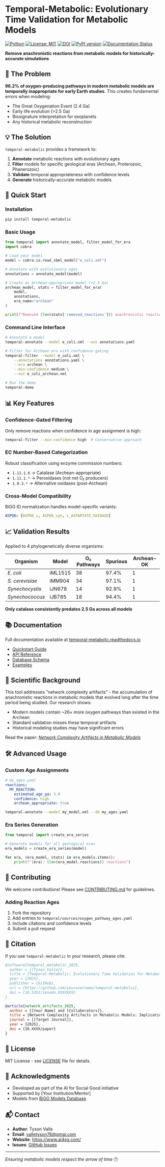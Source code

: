 # Temporal-Metabolic: Evolutionary Time Validation for Metabolic Models

[![Python](https://img.shields.io/badge/python-3.8%2B-blue)](https://www.python.org)
[![License: MIT](https://img.shields.io/badge/License-MIT-yellow.svg)](https://opensource.org/licenses/MIT)
[![DOI](https://zenodo.org/badge/DOI/10.5281/zenodo.XXXXXXX.svg)](https://doi.org/10.5281/zenodo.XXXXXXX)
[![PyPI version](https://badge.fury.io/py/temporal-metabolic.svg)](https://badge.fury.io/py/temporal-metabolic)
[![Documentation Status](https://readthedocs.org/projects/temporal-metabolic/badge/?version=latest)](https://temporal-metabolic.readthedocs.io/en/latest/?badge=latest)

**Remove anachronistic reactions from metabolic models for historically-accurate simulations**

## 🚨 The Problem

**96.2% of oxygen-producing pathways in modern metabolic models are temporally inappropriate for early Earth studies**. This creates fundamental errors when modeling:
- The Great Oxygenation Event (2.4 Ga)
- Early life evolution (>2.5 Ga)
- Biosignature interpretation for exoplanets
- Any historical metabolic reconstruction

## 💡 The Solution

`temporal-metabolic` provides a framework to:
1. **Annotate** metabolic reactions with evolutionary ages
2. **Filter** models for specific geological eras (Archean, Proterozoic, Phanerozoic)
3. **Validate** temporal appropriateness with confidence levels
4. **Generate** historically-accurate metabolic models

## 🚀 Quick Start

### Installation

```bash
pip install temporal-metabolic
```

### Basic Usage

```python
from temporal import annotate_model, filter_model_for_era
import cobra

# Load your model
model = cobra.io.read_sbml_model("e_coli.xml")

# Annotate with evolutionary ages
annotations = annotate_model(model)

# Create an Archean-appropriate model (>2.5 Ga)
archean_model, stats = filter_model_for_era(
    model, 
    annotations,
    era_name="archean"
)

print(f"Removed {len(stats['removed_reactions'])} anachronistic reactions")
```

### Command Line Interface

```bash
# Annotate a model
temporal-annotate --model e_coli.xml --out annotations.yaml

# Filter for Archean era with confidence gating
temporal-filter --model e_coli.xml \
    --annotations annotations.yaml \
    --era archean \
    --min-confidence medium \
    --out e_coli_archean.xml

# Run the demo
temporal-demo
```

## 📊 Key Features

### Confidence-Gated Filtering
Only remove reactions when confidence in age assignment is high:
```bash
temporal-filter --min-confidence high  # Conservative approach
```

### EC Number-Based Categorization
Robust classification using enzyme commission numbers:
- `1.11.1.6` → Catalase (Archean-appropriate)
- `1.11.1.*` → Peroxidases (not net O₂ producers)
- `1.9.3.*` → Alternative oxidases (post-Archean)

### Cross-Model Compatibility
BiGG ID normalization handles model-specific variants:
```yaml
ASPO6: [ASPO6_c, ASPO6_syn, L_ASPARTATE_OXIDASE]
```

## 📈 Validation Results

Applied to 4 phylogenetically diverse organisms:

| Organism | Model | O₂ Pathways | Spurious | Archean-OK |
|----------|-------|-------------|----------|------------|
| *E. coli* | iML1515 | 38 | 97.4% | 1 |
| *S. cerevisiae* | iMM904 | 34 | 97.1% | 1 |
| *Synechocystis* | iJN678 | 14 | 92.9% | 1 |
| *Synechococcus* | iJB785 | 18 | 94.4% | 1 |

**Only catalase consistently predates 2.5 Ga across all models**

## 📚 Documentation

Full documentation available at [temporal-metabolic.readthedocs.io](https://temporal-metabolic.readthedocs.io)

- [Quickstart Guide](https://temporal-metabolic.readthedocs.io/quickstart)
- [API Reference](https://temporal-metabolic.readthedocs.io/api)
- [Database Schema](https://temporal-metabolic.readthedocs.io/database)
- [Examples](https://temporal-metabolic.readthedocs.io/examples)

## 🔬 Scientific Background

This tool addresses "network complexity artifacts" - the accumulation of anachronistic reactions in metabolic models that evolved long after the time period being studied. Our research shows:

- Modern models contain ~26× more oxygen pathways than existed in the Archean
- Standard validation misses these temporal artifacts
- Historical modeling studies may have significant errors

Read the paper: *[Network Complexity Artifacts in Metabolic Models](https://doi.org/10.XXXX/paper)*

## 🛠️ Advanced Usage

### Custom Age Assignments

```yaml
# my_ages.yaml
reactions:
  MY_REACTION:
    estimated_age_ga: 3.0
    confidence: high
    archean_appropriate: true
```

```bash
temporal-annotate --model my_model.xml --db my_ages.yaml
```

### Era Series Generation

```python
from temporal import create_era_series

# Generate models for all geological eras
era_models = create_era_series(model)

for era, (era_model, stats) in era_models.items():
    print(f"{era}: {len(era_model.reactions)} reactions")
```

## 🤝 Contributing

We welcome contributions! Please see [CONTRIBUTING.md](CONTRIBUTING.md) for guidelines.

### Adding Reaction Ages

1. Fork the repository
2. Add entries to `temporal/sources/oxygen_pathway_ages.yaml`
3. Include citations and confidence levels
4. Submit a pull request

## 📖 Citation

If you use `temporal-metabolic` in your research, please cite:

```bibtex
@software{temporal_metabolic_2025,
  author = {[Tyson Valle]},
  title = {Temporal-Metabolic: Evolutionary Time Validation for Metabolic Models},
  year = {2025},
  publisher = {GitHub},
  url = {https://github.com/yourusername/temporal-metabolic},
  doi = {10.5281/zenodo.XXXXXXX}
}

@article{network_artifacts_2025,
  author = {[Your Name] and [Collaborators]},
  title = {Network Complexity Artifacts in Metabolic Models: Implications for Evolutionary Systems Biology},
  journal = {[Target Journal]},
  year = {2025},
  doi = {10.XXXX/paper}
}
```

## 📜 License

MIT License - see [LICENSE](LICENSE) file for details.

## 🙏 Acknowledgments

- Developed as part of the AI for Social Good initiative
- Supported by [Your Institution/Mentor]
- Models from [BiGG Models Database](http://bigg.ucsd.edu/)

## 📬 Contact

- **Author**: Tyson Valle
- **Email**: valletyson76@gmai.com
- **Website**: https://www.ai4sg.com/
- **Issues**: [GitHub Issues](https://github.com/yourusername/temporal-metabolic/issues)

---

*Ensuring metabolic models respect the arrow of time* 🕐